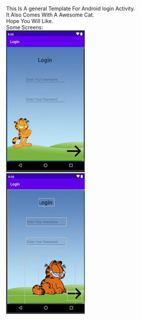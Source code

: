 This Is A general Template For Android login Activity.  
It Also Comes With A Awesome Cat.  
Hope You Will Like.  
Some Screens:  
![](/help1.PNG)  
![](/help2.PNG)
